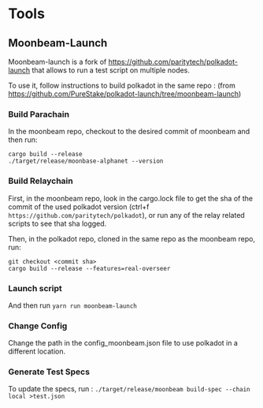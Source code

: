 # Tools

## Moonbeam-Launch

Moonbeam-launch is a fork of https://github.com/paritytech/polkadot-launch that allows to run
a test script on multiple nodes.

To use it, follow instructions to build polkadot in the same repo : (from https://github.com/PureStake/polkadot-launch/tree/moonbeam-launch)

### Build Parachain

In the moonbeam repo, checkout to the desired commit of moonbeam and then run:

```
cargo build --release
./target/release/moonbase-alphanet --version
```

### Build Relaychain

First, in the moonbeam repo, look in the cargo.lock file to get the sha of the commit of the used polkadot version (ctrl+f `https://github.com/paritytech/polkadot`), or run any of the relay related scripts to see that sha logged.

Then, in the polkadot repo, cloned in the same repo as the moonbeam repo, run:

```
git checkout <commit sha>
cargo build --release --features=real-overseer
```

### Launch script

And then run `yarn run moonbeam-launch`

### Change Config

Change the path in the config_moonbeam.json file to use polkadot in a different location.

### Generate Test Specs

To update the specs, run :
`./target/release/moonbeam build-spec --chain local >test.json`
